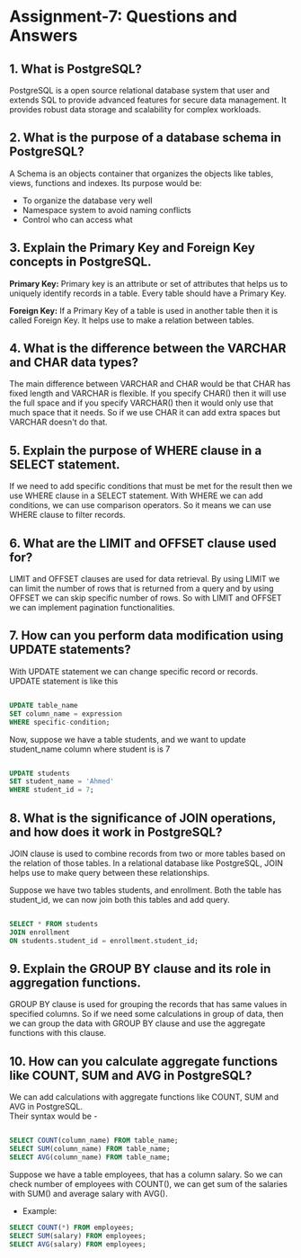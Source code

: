 # Assignment-7: Questions and Answers

## 1. What is PostgreSQL?

PostgreSQL is a open source relational database system that user and extends SQL to provide advanced features for secure data management. It provides robust data storage and scalability for complex workloads.

## 2. What is the purpose of a database schema in PostgreSQL?

A Schema is an objects container that organizes the objects like tables, views, functions and indexes. Its purpose would be:

- To organize the database very well
- Namespace system to avoid naming conflicts
- Control who can access what

## 3. Explain the Primary Key and Foreign Key concepts in PostgreSQL.

**Primary Key:** Primary key is an attribute or set of attributes that helps us to uniquely identify records in a table. Every table should have a Primary Key.

**Foreign Key:** If a Primary Key of a table is used in another table then it is called Foreign Key. It helps use to make a relation between tables.

## 4. What is the difference between the VARCHAR and CHAR data types?

The main difference between VARCHAR and CHAR would be that CHAR has fixed length and VARCHAR is flexible. If you specify CHAR() then it will use the full space and if you specify VARCHAR() then it would only use that much space that it needs. So if we use CHAR it can add extra spaces but VARCHAR doesn't do that.

## 5. Explain the purpose of WHERE clause in a SELECT statement.

If we need to add specific conditions that must be met for the result then we use
WHERE clause in a SELECT statement. With WHERE we can add conditions, we can use comparison operators.
So it means we can use WHERE clause to filter records.

## 6. What are the LIMIT and OFFSET clause used for?

LIMIT and OFFSET clauses are used for data retrieval. By using LIMIT we can limit the number of rows that is returned from a query and by using OFFSET we can skip specific number of rows.
So with LIMIT and OFFSET we can implement pagination functionalities.

## 7. How can you perform data modification using UPDATE statements?

With UPDATE statement we can change specific record or records. <br>
UPDATE statement is like this

```SQL

UPDATE table_name
SET column_name = expression
WHERE specific-condition;

```

Now, suppose we have a table students, and we want to update student_name column where student is is 7

```SQL

UPDATE students
SET student_name = 'Ahmed'
WHERE student_id = 7;

```

## 8. What is the significance of JOIN operations, and how does it work in PostgreSQL?

JOIN clause is used to combine records from two or more tables based on the relation of those tables.
In a relational database like PostgreSQL, JOIN helps use to make query between these relationships.

Suppose we have two tables students, and enrollment. Both the table has student_id, we can now join both this tables and add query.

```SQL

SELECT * FROM students
JOIN enrollment
ON students.student_id = enrollment.student_id;

```

## 9. Explain the GROUP BY clause and its role in aggregation functions.

GROUP BY clause is used for grouping the records that has same values in specified columns.
So if we need some calculations in group of data, then we can group the data with GROUP BY clause and use the aggregate functions with this clause.

## 10. How can you calculate aggregate functions like COUNT, SUM and AVG in PostgreSQL?

We can add calculations with aggregate functions like COUNT, SUM and AVG in PostgreSQL. <br>
Their syntax would be -

```SQL

SELECT COUNT(column_name) FROM table_name;
SELECT SUM(column_name) FROM table_name;
SELECT AVG(column_name) FROM table_name;

```

Suppose we have a table employees, that has a column salary. So we can check number of employees with COUNT(), we can get sum of the salaries with SUM() and average salary with AVG().

- Example:

```SQL
SELECT COUNT(*) FROM employees;
SELECT SUM(salary) FROM employees;
SELECT AVG(salary) FROM employees;
```
